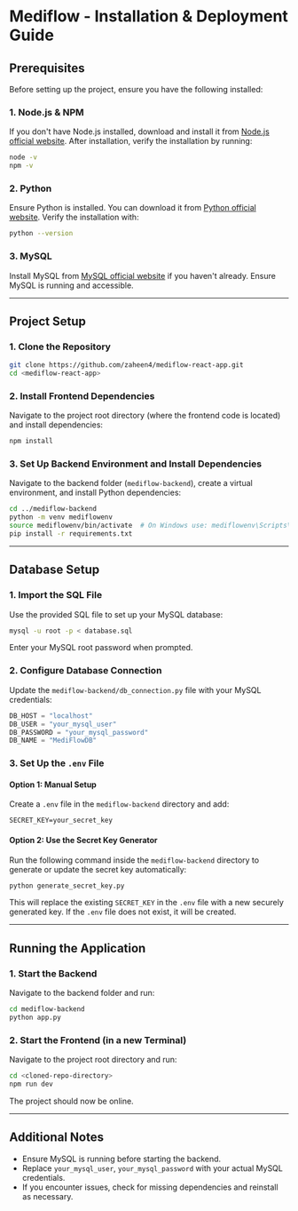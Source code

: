 # Mediflow - Installation & Deployment Guide

## Prerequisites
Before setting up the project, ensure you have the following installed:

### 1. Node.js & NPM
If you don't have Node.js installed, download and install it from [Node.js official website](https://nodejs.org/).
After installation, verify the installation by running:
```sh
node -v
npm -v
```

### 2. Python
Ensure Python is installed. You can download it from [Python official website](https://www.python.org/).
Verify the installation with:
```sh
python --version
```

### 3. MySQL
Install MySQL from [MySQL official website](https://www.mysql.com/) if you haven't already.
Ensure MySQL is running and accessible.

---

## Project Setup

### 1. Clone the Repository
```sh
git clone https://github.com/zaheen4/mediflow-react-app.git
cd <mediflow-react-app>
```

### 2. Install Frontend Dependencies
Navigate to the project root directory (where the frontend code is located) and install dependencies:
```sh
npm install
```

### 3. Set Up Backend Environment and Install Dependencies
Navigate to the backend folder (`mediflow-backend`), create a virtual environment, and install Python dependencies:
```sh
cd ../mediflow-backend
python -m venv mediflowenv
source mediflowenv/bin/activate  # On Windows use: mediflowenv\Scripts\activate
pip install -r requirements.txt
```


---

## Database Setup

### 1. Import the SQL File
Use the provided SQL file to set up your MySQL database:
```sh
mysql -u root -p < database.sql
```
Enter your MySQL root password when prompted.

### 2. Configure Database Connection
Update the `mediflow-backend/db_connection.py` file with your MySQL credentials:
```python
DB_HOST = "localhost"
DB_USER = "your_mysql_user"
DB_PASSWORD = "your_mysql_password"
DB_NAME = "MediFlowDB"
```

### 3. Set Up the `.env` File
#### Option 1: Manual Setup
Create a `.env` file in the `mediflow-backend` directory and add:
```
SECRET_KEY=your_secret_key
```

#### Option 2: Use the Secret Key Generator
Run the following command inside the `mediflow-backend` directory to generate or update the secret key automatically:
```sh
python generate_secret_key.py
```
This will replace the existing `SECRET_KEY` in the `.env` file with a new securely generated key. If the `.env` file does not exist, it will be created.

---

## Running the Application

### 1. Start the Backend
Navigate to the backend folder and run:
```sh
cd mediflow-backend
python app.py
```

### 2. Start the Frontend (in a new Terminal)
Navigate to the project root directory and run:
```sh
cd <cloned-repo-directory>
npm run dev
```

The project should now be online.

---

## Additional Notes
- Ensure MySQL is running before starting the backend.
- Replace `your_mysql_user`, `your_mysql_password` with your actual MySQL credentials.
- If you encounter issues, check for missing dependencies and reinstall as necessary.

